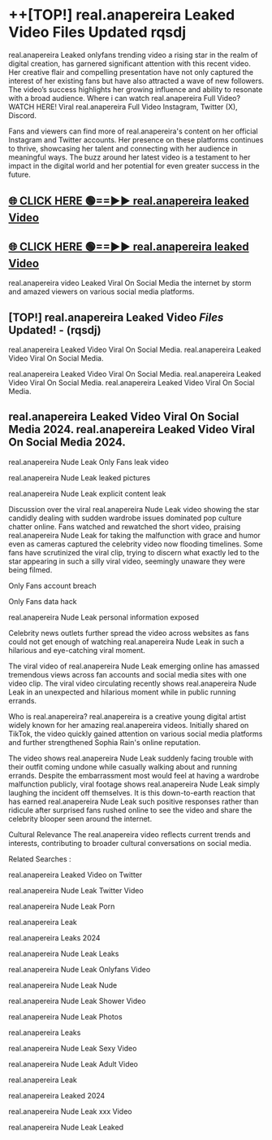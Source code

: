 # ++[TOP!] real.anapereira Leaked Video Files Updated rqsdj<br>

real.anapereira Leaked onlyfans trending video a rising star in the realm of digital creation, has garnered significant attention with this recent video. Her creative flair and compelling presentation have not only captured the interest of her existing fans but have also attracted a wave of new followers. The video’s success highlights her growing influence and ability to resonate with a broad audience.
Where i can watch real.anapereira Full Video? WATCH HERE! Viral real.anapereira Full Video Instagram, Twitter (X), Discord.


Fans and viewers can find more of real.anapereira's content on her official Instagram and Twitter accounts. Her presence on these platforms continues to thrive, showcasing her talent and connecting with her audience in meaningful ways. The buzz around her latest video is a testament to her impact in the digital world and her potential for even greater success in the future.


## [🌐 CLICK HERE 🟢==►► real.anapereira leaked Video ](https://xnudes.xyz/go)

## [🌐 CLICK HERE 🟢==►► real.anapereira leaked Video ](https://xnudes.xyz/go)



real.anapereira video Leaked Viral On Social Media the internet by storm and amazed viewers on various social media platforms.


## [TOP!] real.anapereira Leaked Video *Files* Updated! - (rqsdj)

real.anapereira Leaked Video Viral On Social Media. real.anapereira Leaked Video Viral On Social Media.

real.anapereira Leaked Video Viral On Social Media. real.anapereira Leaked Video Viral On Social Media. real.anapereira Leaked Video Viral On Social Media.


## real.anapereira Leaked Video Viral On Social Media 2024. real.anapereira Leaked Video Viral On Social Media 2024.
real.anapereira Nude Leak Only Fans leak video

real.anapereira Nude Leak leaked pictures

real.anapereira Nude Leak explicit content leak

Discussion over the viral real.anapereira Nude Leak video showing the star candidly dealing with sudden wardrobe issues dominated pop culture chatter online. Fans watched and rewatched the short video, praising real.anapereira Nude Leak for taking the malfunction with grace and humor even as cameras captured the celebrity video now flooding timelines. Some fans have scrutinized the viral clip, trying to discern what exactly led to the star appearing in such a silly viral video, seemingly unaware they were being filmed.


Only Fans account breach

Only Fans data hack

real.anapereira Nude Leak personal information exposed

Celebrity news outlets further spread the video across websites as fans could not get enough of watching real.anapereira Nude Leak in such a hilarious and eye-catching viral moment.


The viral video of real.anapereira Nude Leak emerging online has amassed tremendous views across fan accounts and social media sites with one video clip. The viral video circulating recently shows real.anapereira Nude Leak in an unexpected and hilarious moment while in public running errands.


Who is real.anapereira? real.anapereira is a creative young digital artist widely known for her amazing real.anapereira videos. Initially shared on TikTok, the video quickly gained attention on various social media platforms and further strengthened Sophia Rain's online reputation.

The video shows real.anapereira Nude Leak suddenly facing trouble with their outfit coming undone while casually walking about and running errands. Despite the embarrassment most would feel at having a wardrobe malfunction publicly, viral footage shows real.anapereira Nude Leak simply laughing the incident off themselves. It is this down-to-earth reaction that has earned real.anapereira Nude Leak such positive responses rather than ridicule after surprised fans rushed online to see the video and share the celebrity blooper seen around the internet.

Cultural Relevance The real.anapereira video reflects current trends and interests, contributing to broader cultural conversations on social media.

Related Searches :

real.anapereira Leaked Video on Twitter

real.anapereira Nude Leak Twitter Video

real.anapereira Nude Leak Porn

real.anapereira Leak 

real.anapereira Leaks 2024

real.anapereira Nude Leak Leaks

real.anapereira Nude Leak Onlyfans Video

real.anapereira Nude Leak Nude

real.anapereira Nude Leak Shower Video

real.anapereira Nude Leak Photos

real.anapereira Leaks

real.anapereira Nude Leak Sexy Video

real.anapereira Nude Leak Adult Video

real.anapereira Leak

real.anapereira Leaked 2024

real.anapereira Nude Leak xxx Video

real.anapereira Nude Leak Leaked